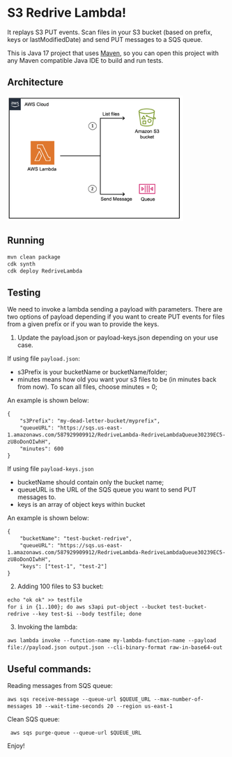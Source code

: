 # S3 Redrive Lambda!

It replays S3 PUT events. Scan files in your S3 bucket (based on prefix, keys or lastModifiedDate) and send PUT messages to a SQS queue.

This is Java 17 project that uses [Maven](https://maven.apache.org/), so you can open this project with any Maven compatible Java IDE to build and run tests.

## Architecture

<div style="width: 80%">

![Architecture](/img/redrive-architecture.png)

</div>

## Running

```
mvn clean package
cdk synth
cdk deploy RedriveLambda
```

## Testing

We need to invoke a lambda sending a payload with parameters. There are two options of payload depending if you want to create PUT events for files from a given prefix or if you wan to provide the keys.

1. Update the payload.json or payload-keys.json depending on your use case. 

If using file `payload.json`:
- s3Prefix is your bucketName or bucketName/folder;
- minutes means how old you want your s3 files to be (in minutes back from now). To scan all files, choose minutes = 0; 

An example is shown below:
```
{
    "s3Prefix": "my-dead-letter-bucket/myprefix",
    "queueURL": "https://sqs.us-east-1.amazonaws.com/587929909912/RedriveLambda-RedriveLambdaQueue30239EC5-zU8oDonOIwhH",
    "minutes": 600
}
```
If using file `payload-keys.json`
- bucketName should contain only the bucket name;
- queueURL is the URL of the SQS queue you want to send PUT messages to.
- keys is an array of object keys within bucket

An example is shown below:
```
{
    "bucketName": "test-bucket-redrive",
    "queueURL": "https://sqs.us-east-1.amazonaws.com/587929909912/RedriveLambda-RedriveLambdaQueue30239EC5-zU8oDonOIwhH",
    "keys": ["test-1", "test-2"]
}
```

2. Adding 100 files to S3 bucket:
```
echo "ok ok" >> testfile
for i in {1..100}; do aws s3api put-object --bucket test-bucket-redrive --key test-$i --body testfile; done
```

3. Invoking the lambda:
```
aws lambda invoke --function-name my-lambda-function-name --payload file://payload.json output.json --cli-binary-format raw-in-base64-out
```
## Useful commands:

Reading messages from SQS queue:
```
aws sqs receive-message --queue-url $QUEUE_URL --max-number-of-messages 10 --wait-time-seconds 20 --region us-east-1
```

Clean SQS queue:
```
 aws sqs purge-queue --queue-url $QUEUE_URL
```

Enjoy!
